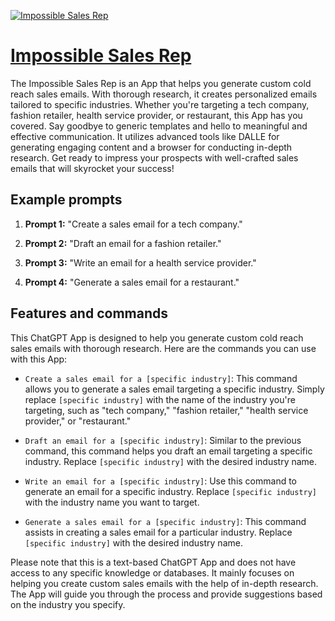 [![Impossible Sales Rep](https://files.oaiusercontent.com/file-8M0y8pMOBwBmYugfX6Srtdn0?se=2123-10-18T16%3A57%3A07Z&sp=r&sv=2021-08-06&sr=b&rscc=max-age%3D31536000%2C%20immutable&rscd=attachment%3B%20filename%3D61d1f9fe-f636-4edc-95b8-b37a26db4ebe.png&sig=zf7E3gBhAwl%2B8ZnRgl/whcOc/hw4JfsHOyxuedmSiXU%3D)](https://chat.openai.com/g/g-prlTJYjxZ-impossible-sales-rep)

# [Impossible Sales Rep](https://chat.openai.com/g/g-prlTJYjxZ-impossible-sales-rep)

The Impossible Sales Rep is an App that helps you generate custom cold reach sales emails. With thorough research, it creates personalized emails tailored to specific industries. Whether you're targeting a tech company, fashion retailer, health service provider, or restaurant, this App has you covered. Say goodbye to generic templates and hello to meaningful and effective communication. It utilizes advanced tools like DALLE for generating engaging content and a browser for conducting in-depth research. Get ready to impress your prospects with well-crafted sales emails that will skyrocket your success!

## Example prompts

1. **Prompt 1:** "Create a sales email for a tech company."

2. **Prompt 2:** "Draft an email for a fashion retailer."

3. **Prompt 3:** "Write an email for a health service provider."

4. **Prompt 4:** "Generate a sales email for a restaurant."


## Features and commands

This ChatGPT App is designed to help you generate custom cold reach sales emails with thorough research. Here are the commands you can use with this App:

- `Create a sales email for a [specific industry]`: This command allows you to generate a sales email targeting a specific industry. Simply replace `[specific industry]` with the name of the industry you're targeting, such as "tech company," "fashion retailer," "health service provider," or "restaurant."

- `Draft an email for a [specific industry]`: Similar to the previous command, this command helps you draft an email targeting a specific industry. Replace `[specific industry]` with the desired industry name.

- `Write an email for a [specific industry]`: Use this command to generate an email for a specific industry. Replace `[specific industry]` with the industry name you want to target.

- `Generate a sales email for a [specific industry]`: This command assists in creating a sales email for a particular industry. Replace `[specific industry]` with the desired industry name.

Please note that this is a text-based ChatGPT App and does not have access to any specific knowledge or databases. It mainly focuses on helping you create custom sales emails with the help of in-depth research. The App will guide you through the process and provide suggestions based on the industry you specify.